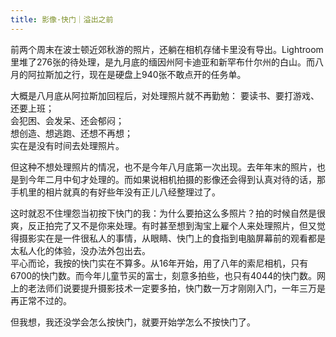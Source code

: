 ```yaml
---
title: 影像·快门｜溢出之前
---
```


前两个周末在波士顿近郊秋游的照片，还躺在相机存储卡里没有导出。Lightroom里堆了276张的待处理<!--more-->，是九月底的缅因州阿卡迪亚和新罕布什尔州的白山。而八月的阿拉斯加之行，现在是硬盘上940张不敢点开的任务单。

大概是八月底从阿拉斯加回程后，对处理照片就不再勤勉：
要读书、要打游戏、还要上班；  
会犯困、会发呆、还会郁闷；  
想创造、想逃跑、还想不再想；  
实在是没有时间去处理照片。

但这种不想处理照片的情况，也不是今年八月底第一次出现。去年年末的照片，也是到今年二月中旬才处理的。而如果说相机拍摄的影像还会得到认真对待的话，那手机里的相片就真的有好些年没有正儿八经整理过了。

这时就忍不住埋怨当初按下快门的我：为什么要拍这么多照片？拍的时候自然是很爽，反正拍完了又不是你来处理。有时甚至想到淘宝上雇个人来处理照片，但又觉得摄影实在是一件很私人的事情，从眼睛、快门上的食指到电脑屏幕前的观看都是太私人化的体验，没办法外包出去。  
平心而论，我按的快门实在不算多。从16年开始，用了八年的索尼相机，只有6700的快门数。而今年儿童节买的富士，刻意多拍些，也只有4044的快门数。网上的老法师们说要提升摄影技术一定要多拍，快门数一万才刚刚入门，一年三万是再正常不过的。

但我想，我还没学会怎么按快门，就要开始学怎么不按快门了。
